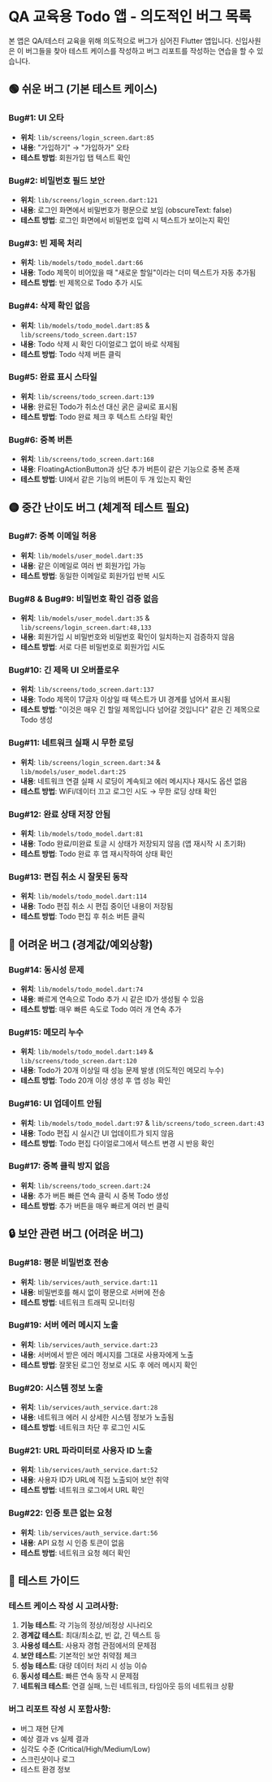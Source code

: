 # QA 교육용 Todo 앱 - 의도적인 버그 목록

본 앱은 QA/테스터 교육을 위해 의도적으로 버그가 심어진 Flutter 앱입니다.
신입사원은 이 버그들을 찾아 테스트 케이스를 작성하고 버그 리포트를 작성하는 연습을 할 수 있습니다.

## 🟢 쉬운 버그 (기본 테스트 케이스)

### Bug#1: UI 오타
- **위치**: `lib/screens/login_screen.dart:85`
- **내용**: "가입하기" → "가입하가" 오타
- **테스트 방법**: 회원가입 탭 텍스트 확인

### Bug#2: 비밀번호 필드 보안
- **위치**: `lib/screens/login_screen.dart:121`
- **내용**: 로그인 화면에서 비밀번호가 평문으로 보임 (obscureText: false)
- **테스트 방법**: 로그인 화면에서 비밀번호 입력 시 텍스트가 보이는지 확인

### Bug#3: 빈 제목 처리
- **위치**: `lib/models/todo_model.dart:66`
- **내용**: Todo 제목이 비어있을 때 "새로운 할일"이라는 더미 텍스트가 자동 추가됨
- **테스트 방법**: 빈 제목으로 Todo 추가 시도

### Bug#4: 삭제 확인 없음
- **위치**: `lib/models/todo_model.dart:85` & `lib/screens/todo_screen.dart:157`
- **내용**: Todo 삭제 시 확인 다이얼로그 없이 바로 삭제됨
- **테스트 방법**: Todo 삭제 버튼 클릭

### Bug#5: 완료 표시 스타일
- **위치**: `lib/screens/todo_screen.dart:139`
- **내용**: 완료된 Todo가 취소선 대신 굵은 글씨로 표시됨
- **테스트 방법**: Todo 완료 체크 후 텍스트 스타일 확인

### Bug#6: 중복 버튼
- **위치**: `lib/screens/todo_screen.dart:168`
- **내용**: FloatingActionButton과 상단 추가 버튼이 같은 기능으로 중복 존재
- **테스트 방법**: UI에서 같은 기능의 버튼이 두 개 있는지 확인

## 🟡 중간 난이도 버그 (체계적 테스트 필요)

### Bug#7: 중복 이메일 허용
- **위치**: `lib/models/user_model.dart:35`
- **내용**: 같은 이메일로 여러 번 회원가입 가능
- **테스트 방법**: 동일한 이메일로 회원가입 반복 시도

### Bug#8 & Bug#9: 비밀번호 확인 검증 없음
- **위치**: `lib/models/user_model.dart:35` & `lib/screens/login_screen.dart:48,133`
- **내용**: 회원가입 시 비밀번호와 비밀번호 확인이 일치하는지 검증하지 않음
- **테스트 방법**: 서로 다른 비밀번호로 회원가입 시도

### Bug#10: 긴 제목 UI 오버플로우
- **위치**: `lib/screens/todo_screen.dart:137`
- **내용**: Todo 제목이 17글자 이상일 때 텍스트가 UI 경계를 넘어서 표시됨
- **테스트 방법**: "이것은 매우 긴 할일 제목입니다 넘어갈 것입니다" 같은 긴 제목으로 Todo 생성

### Bug#11: 네트워크 실패 시 무한 로딩
- **위치**: `lib/screens/login_screen.dart:34` & `lib/models/user_model.dart:25`
- **내용**: 네트워크 연결 실패 시 로딩이 계속되고 에러 메시지나 재시도 옵션 없음
- **테스트 방법**: WiFi/데이터 끄고 로그인 시도 → 무한 로딩 상태 확인

### Bug#12: 완료 상태 저장 안됨
- **위치**: `lib/models/todo_model.dart:81`
- **내용**: Todo 완료/미완료 토글 시 상태가 저장되지 않음 (앱 재시작 시 초기화)
- **테스트 방법**: Todo 완료 후 앱 재시작하여 상태 확인

### Bug#13: 편집 취소 시 잘못된 동작
- **위치**: `lib/models/todo_model.dart:114`
- **내용**: Todo 편집 취소 시 편집 중이던 내용이 저장됨
- **테스트 방법**: Todo 편집 후 취소 버튼 클릭

## 🔴 어려운 버그 (경계값/예외상황)

### Bug#14: 동시성 문제
- **위치**: `lib/models/todo_model.dart:74`
- **내용**: 빠르게 연속으로 Todo 추가 시 같은 ID가 생성될 수 있음
- **테스트 방법**: 매우 빠른 속도로 Todo 여러 개 연속 추가

### Bug#15: 메모리 누수
- **위치**: `lib/models/todo_model.dart:149` & `lib/screens/todo_screen.dart:120`
- **내용**: Todo가 20개 이상일 때 성능 문제 발생 (의도적인 메모리 누수)
- **테스트 방법**: Todo 20개 이상 생성 후 앱 성능 확인

### Bug#16: UI 업데이트 안됨
- **위치**: `lib/models/todo_model.dart:97` & `lib/screens/todo_screen.dart:43`
- **내용**: Todo 편집 시 실시간 UI 업데이트가 되지 않음
- **테스트 방법**: Todo 편집 다이얼로그에서 텍스트 변경 시 반응 확인

### Bug#17: 중복 클릭 방지 없음
- **위치**: `lib/screens/todo_screen.dart:24`
- **내용**: 추가 버튼 빠른 연속 클릭 시 중복 Todo 생성
- **테스트 방법**: 추가 버튼을 매우 빠르게 여러 번 클릭

## 🔒 보안 관련 버그 (어려운 버그)

### Bug#18: 평문 비밀번호 전송
- **위치**: `lib/services/auth_service.dart:11`
- **내용**: 비밀번호를 해시 없이 평문으로 서버에 전송
- **테스트 방법**: 네트워크 트래픽 모니터링

### Bug#19: 서버 에러 메시지 노출
- **위치**: `lib/services/auth_service.dart:23`
- **내용**: 서버에서 받은 에러 메시지를 그대로 사용자에게 노출
- **테스트 방법**: 잘못된 로그인 정보로 시도 후 에러 메시지 확인

### Bug#20: 시스템 정보 노출
- **위치**: `lib/services/auth_service.dart:28`
- **내용**: 네트워크 에러 시 상세한 시스템 정보가 노출됨
- **테스트 방법**: 네트워크 차단 후 로그인 시도

### Bug#21: URL 파라미터로 사용자 ID 노출
- **위치**: `lib/services/auth_service.dart:52`
- **내용**: 사용자 ID가 URL에 직접 노출되어 보안 취약
- **테스트 방법**: 네트워크 로그에서 URL 확인

### Bug#22: 인증 토큰 없는 요청
- **위치**: `lib/services/auth_service.dart:56`
- **내용**: API 요청 시 인증 토큰이 없음
- **테스트 방법**: 네트워크 요청 헤더 확인

## 📝 테스트 가이드

### 테스트 케이스 작성 시 고려사항:
1. **기능 테스트**: 각 기능의 정상/비정상 시나리오
2. **경계값 테스트**: 최대/최소값, 빈 값, 긴 텍스트 등
3. **사용성 테스트**: 사용자 경험 관점에서의 문제점
4. **보안 테스트**: 기본적인 보안 취약점 체크
5. **성능 테스트**: 대량 데이터 처리 시 성능 이슈
6. **동시성 테스트**: 빠른 연속 동작 시 문제점
7. **네트워크 테스트**: 연결 실패, 느린 네트워크, 타임아웃 등의 네트워크 상황

### 버그 리포트 작성 시 포함사항:
- 버그 재현 단계
- 예상 결과 vs 실제 결과
- 심각도 수준 (Critical/High/Medium/Low)
- 스크린샷이나 로그
- 테스트 환경 정보 